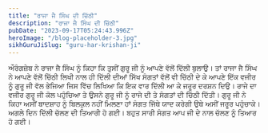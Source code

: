 ```yaml
---
title: "ਰਾਜਾ ਜੈ ਸਿੰਘ ਦੀ ਚਿੱਠੀ"
description: "ਰਾਜਾ ਜੈ ਸਿੰਘ ਦੀ ਚਿੱਠੀ"
pubDate: "2023-09-17T05:24:43.996Z"
heroImage: "/blog-placeholder-3.jpg"
sikhGuruJiSlug: "guru-har-krishan-ji"
---
```


ਔਰੰਗਜ਼ੇਬ ਨੇ ਰਾਜਾ ਜੈ ਸਿੰਘ ਨੂੰ ਕਿਹਾ ਕਿ ਤੁਸੀਂ ਗੁਰੂ ਜੀ ਨੂੰ ਆਪਣੇ ਵੱਲੋਂ ਦਿੱਲੀ ਬੁਲਾਉ। ਤਾਂ ਰਾਜਾ ਜੈ ਸਿੰਘ ਨੇ ਆਪਣੇ ਵੱਲੋਂ ਚਿੱਠੀ ਲਿਖੀ ਨਾਲ ਹੀ ਦਿੱਲੀ ਦੀਆਂ ਸਿੱਖ ਸੰਗਤਾਂ ਵੱਲੋਂ ਵੀ ਚਿੱਠੀ ਦੇ ਕੇ ਆਪਣੇ ਇੱਕ ਵਜੀਰ ਨੂੰ ਗੁਰੂ ਜੀ ਵੱਲ ਭੇਜਿਆ ਜਿਸ ਵਿੱਚ ਲਿਖਿਆ ਕਿ ਇਕ ਵਾਰ ਦਿੱਲੀ ਆ ਕੇ ਜਰੂਰ ਦਰਸ਼ਨ ਦਿਉ। ਰਾਜੇ ਦਾ ਵਜੀਰ ਗੁਰੂ ਜੀ ਕੋਲ ਪਹੁੰਚਿਆ ਤੇ ਉਸਨੇ ਗੁਰੂ ਜੀ ਨੂੰ ਰਾਜੇ ਦੀ ਤੇ ਸੰਗਤਾਂ ਦੀ ਚਿੱਠੀ ਦਿੱਤੀ। ਗੁਰੂ ਜੀ ਨੇ ਕਿਹਾ ਅਸੀਂ ਬਾਦਸ਼ਾਹ ਨੂੰ ਬਿਲਕੁਲ ਨਹੀਂ ਮਿਲਣਾ ਹਾਂ ਸੰਗਤ ਜਿੱਥੇ ਯਾਦ ਕਰੇਗੀ ਉਥੇ ਅਸੀਂ ਜਰੂਰ ਪਹੁੰਚਾਕੇ।
ਅਗਲੇ ਦਿਨ ਦਿੱਲੀ ਚੱਲਣ ਦੀ ਤਿਆਰੀ ਹੋ ਗਈ। ਬਹੁਤ ਸਾਰੀ ਸੰਗਤ ਆਪ ਜੀ ਦੇ ਨਾਲ ਚੱਲਣ ਨੂੰ ਤਿਆਰ ਹੋ ਗਈ।
